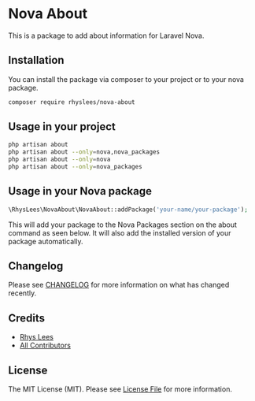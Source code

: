 # Nova About

This is a package to add about information for Laravel Nova.


## Installation

You can install the package via composer to your project or to your nova package.

```bash
composer require rhyslees/nova-about
```

## Usage in your project
```bash
php artisan about
php artisan about --only=nova,nova_packages
php artisan about --only=nova
php artisan about --only=nova_packages
```


## Usage in your Nova package

```php
\RhysLees\NovaAbout\NovaAbout::addPackage('your-name/your-package');
```

This will add your package to the Nova Packages section on the about command as seen below. It will also add the installed version of your package automatically.


## Changelog

Please see [CHANGELOG](CHANGELOG.md) for more information on what has changed recently.

## Credits

- [Rhys Lees](https://github.com/RhysLees)
- [All Contributors](../../contributors)

## License

The MIT License (MIT). Please see [License File](LICENSE.md) for more information.
